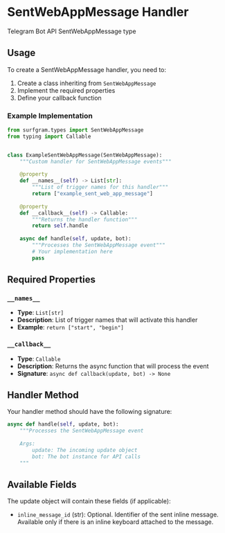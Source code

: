 # SentWebAppMessage Handler

Telegram Bot API SentWebAppMessage type

## Usage

To create a SentWebAppMessage handler, you need to:

1. Create a class inheriting from `SentWebAppMessage`
2. Implement the required properties
3. Define your callback function

### Example Implementation

```python
from surfgram.types import SentWebAppMessage
from typing import Callable


class ExampleSentWebAppMessage(SentWebAppMessage):
    """Custom handler for SentWebAppMessage events"""
    
    @property
    def __names__(self) -> List[str]:
        """List of trigger names for this handler"""
        return ["example_sent_web_app_message"]
    
    @property
    def __callback__(self) -> Callable:
        """Returns the handler function"""
        return self.handle
    
    async def handle(self, update, bot):
        """Processes the SentWebAppMessage event"""
        # Your implementation here
        pass
```

## Required Properties

### `__names__`
- **Type**: `List[str]`
- **Description**: List of trigger names that will activate this handler
- **Example**: `return ["start", "begin"]`

### `__callback__`
- **Type**: `Callable`
- **Description**: Returns the async function that will process the event
- **Signature**: `async def callback(update, bot) -> None`

## Handler Method

Your handler method should have the following signature:

```python
async def handle(self, update, bot):
    """Processes the SentWebAppMessage event
    
    Args:
        update: The incoming update object
        bot: The bot instance for API calls
    """
```

## Available Fields

The update object will contain these fields (if applicable):

- `inline_message_id` (str): Optional. Identifier of the sent inline message. Available only if there is an inline keyboard attached to the message.
